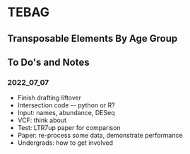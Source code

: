 # TEBAG
## Transposable Elements By Age Group

## To Do's and Notes  

### 2022_07_07  

- Finish drafting liftover  
- Intersection code -- python or R?  
- Input: names, abundance, DESeq  
- VCF: think about  
- Test: LTR7up paper for comparison  
- Paper: re-process some data, demonstrate performance  
- Undergrads: how to get involved
